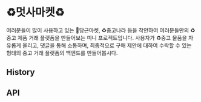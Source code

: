 # ♻️멋사마켓♻️
여러분들이 많이 사용하고 있는 🥕당근마켓, ♻️중고나라 등을 착안하여 여러분들만의 ♻️중고 제품 거래 플랫폼을 만들어보는 미니 프로젝트입니다. 사용자가 ♻️중고 물품을 자유롭게 올리고, 댓글을 통해 소통하며, 최종적으로 구매 제안에 대하여 수락할 수 있는 형태의 중고 거래 플랫폼의 백엔드를 만들어봅시다.

## History

## API
